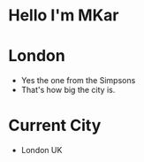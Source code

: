 # Hello I'm MKar

# London
* Yes the one from the Simpsons
* That's how big the city is.

# Current City
* London UK